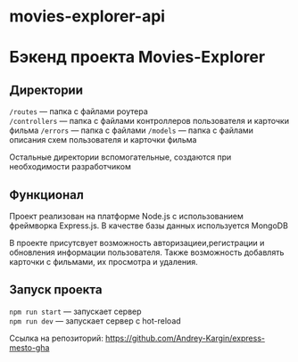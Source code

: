 # movies-explorer-api

# Бэкенд проекта Movies-Explorer


## Директории

`/routes` — папка с файлами роутера  
`/controllers` — папка с файлами контроллеров пользователя и карточки фильма
`/errors` — папка с файлами 
`/models` — папка с файлами описания схем пользователя и карточки фильма
  
Остальные директории вспомогательные, создаются при необходимости разработчиком

## Функционал

Проект реализован на платформе Node.js с использованием фреймворка Express.js. В качестве базы данных используется MongoDB

В проекте присутсвует возможность авторизациеи,регистрации и обновления информации пользователя. Также возможность добавлять карточки с фильмами, их просмотра и удаления.

## Запуск проекта

`npm run start` — запускает сервер   
`npm run dev` — запускает сервер с hot-reload

Ссылка на репозиторий: https://github.com/Andrey-Kargin/express-mesto-gha
